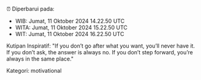 ⏰ Diperbarui pada:
- WIB: Jumat, 11 Oktober 2024 14.22.50 UTC
- WITA: Jumat, 11 Oktober 2024 15.22.50 UTC
- WIT: Jumat, 11 Oktober 2024 16.22.50 UTC

Kutipan Inspiratif:
"If you don’t go after what you want, you’ll never have it. If you don’t ask, the answer is always no. If you don’t step forward, you’re always in the same place."


Kategori: motivational

